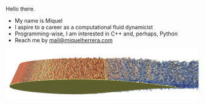 Hello there.
- My name is Miquel
- I aspire to a career as a computational fluid dynamicist
- Programming-wise, I am interested in C++ and, perhaps, Python
- Reach me by mail@miquelherrera.com

![](rae2822_side_crop.png)

<!---
mikiandh/mikiandh is a ✨ special ✨ repository because its `README.md` (this file) appears on your GitHub profile.
You can click the Preview link to take a look at your changes.
--->
